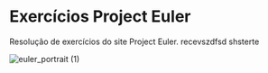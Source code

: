 # Exercícios Project Euler
Resolução de exercícios do site Project Euler. recevszdfsd shsterte

![euler_portrait (1)](https://user-images.githubusercontent.com/130702330/232871505-e2e76fe7-d6bb-459d-bf46-2915fbe5b259.jpg)
